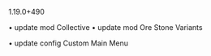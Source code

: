 1.19.0+490

• update mod Collective
• update mod Ore Stone Variants

• update config Custom Main Menu
